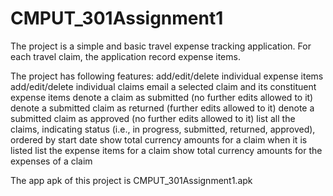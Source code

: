 # CMPUT_301Assignment1

The project is a simple and basic travel expense tracking application. For each travel claim, the application record expense items.

The project has following features:
  add/edit/delete individual expense items
  add/edit/delete individual claims
  email a selected claim and its constituent expense items
  denote a claim as submitted (no further edits allowed to it)
  denote a submitted claim as returned (further edits allowed to it)
  denote a submitted claim as approved (no further edits allowed to it)
  list all the claims, indicating status (i.e., in progress, submitted, returned, approved), ordered by start date
  show total currency amounts for a claim when it is listed
  list the expense items for a claim
  show total currency amounts for the expenses of a claim

The app apk of this project is CMPUT_301Assignment1.apk
